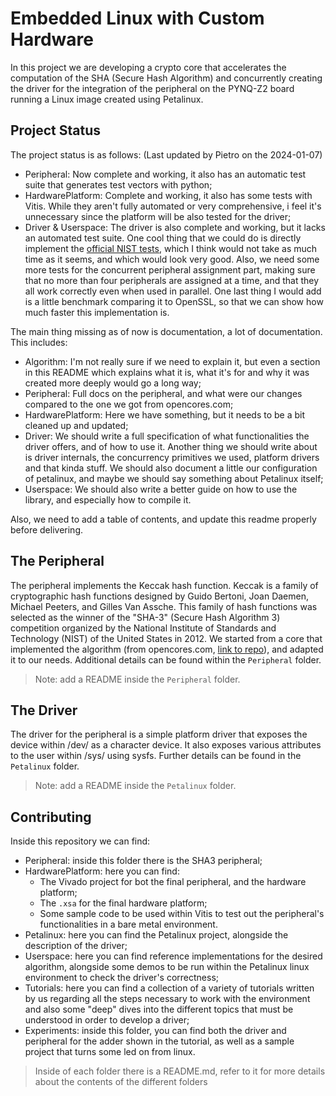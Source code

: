 # Embedded Linux with Custom Hardware

In this project we are developing a crypto core that accelerates the computation of the SHA (Secure Hash Algorithm) and concurrently creating the driver for the integration of the peripheral on the PYNQ-Z2 board running a Linux image created using Petalinux.

## Project Status

The project status is as follows: (Last updated by Pietro on the 2024-01-07)

- Peripheral: Now complete and working, it also has an automatic test suite that generates test vectors with python;
- HardwarePlatform: Complete and working, it also has some tests with Vitis. While they aren't fully automated or very comprehensive, i feel it's unnecessary since the platform will be also tested for the driver;
- Driver & Userspace: The driver is also complete and working, but it lacks an automated test suite. One cool thing that we could do is directly implement the [official NIST tests](https://csrc.nist.gov/projects/cryptographic-algorithm-validation-program/secure-hashing), which I think would not take as much time as it seems, and which would look very good. Also, we need some more tests for the concurrent peripheral assignment part, making sure that no more than four peripherals are assigned at a time, and that they all work correctly even when used in parallel. One last thing I would add is a little benchmark comparing it to OpenSSL, so that we can show how much faster this implementation is.

The main thing missing as of now is documentation, a lot of documentation. This includes:

- Algorithm: I'm not really sure if we need to explain it, but even a section in this README which explains what it is, what it's for and why it was created more deeply would go a long way;
- Peripheral: Full docs on the peripheral, and what were our changes compared to the one we got from opencores.com;
- HardwarePlatform: Here we have something, but it needs to be a bit cleaned up and updated;
- Driver: We should write a full specification of what functionalities the driver offers, and of how to use it. Another thing we should write about is driver internals, the concurrency primitives we used, platform drivers and that kinda stuff. We should also document a little our configuration of petalinux, and maybe we should say something about Petalinux itself;
- Userspace: We should also write a better guide on how to use the library, and especially how to compile it.

Also, we need to add a table of contents, and update this readme properly before delivering.

## The Peripheral

The peripheral implements the Keccak hash function.
Keccak is a family of cryptographic hash functions designed by Guido Bertoni, Joan Daemen, Michael Peeters, and Gilles Van Assche. This family of hash functions was selected as the winner of the "SHA-3" (Secure Hash Algorithm 3) competition organized by the National Institute of Standards and Technology (NIST) of the United States in 2012.
We started from a core that implemented the algorithm (from opencores.com, [link to repo](https://github.com/freecores/sha3)), and adapted it to our needs.
Additional details can be found within the `Peripheral` folder.

> Note: add a README inside the `Peripheral` folder.

## The Driver

The driver for the peripheral is a simple platform driver that exposes the device within /dev/ as a character device. It also exposes various attributes to the user within /sys/ using sysfs. Further details can be found in the `Petalinux` folder.

> Note: add a README inside the `Petalinux` folder.

## Contributing

Inside this repository we can find:

- Peripheral: inside this folder there is the SHA3 peripheral;
- HardwarePlatform: here you can find:
  - The Vivado project for bot the final peripheral, and the hardware platform;
  - The `.xsa` for the final hardware platform;
  - Some sample code to be used within Vitis to test out the peripheral's functionalities in a bare metal environment.
- Petalinux: here you can find the Petalinux project, alongside the description of the driver;
- Userspace: here you can find reference implementations for the desired algorithm, alongside some demos to be run within the Petalinux linux environment to check the driver's correctness;
- Tutorials: here you can find a collection of a variety of tutorials written by us regarding all the steps necessary to work with the environment and also some "deep" dives into the different topics that must be understood in order to develop a driver;
- Experiments: inside this folder, you can find both the driver and peripheral for the adder shown in the tutorial, as well as a sample project that turns some led on from linux.

> Inside of each folder there is a README.md, refer to it for more details about the contents of the different folders
